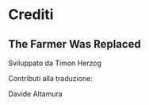 # Crediti

## The Farmer Was Replaced

Sviluppato da Timon Herzog


Contributi alla traduzione:

Davide Altamura